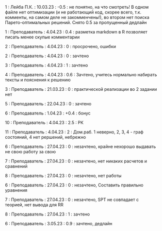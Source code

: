 1 : Лейба П.К. : 10.03.23 : -0.5 : не понятно, на что смотреть! В одном файле нет оптимизации (и не работающий код, скорее всего, т.к. комменты, на самом деле не закомменчены!), во втором нет поиска Парето-оптимальных решений. Снято 0.5 за пропущенный дедлайн

1 : Преподаватель : 4.04.23 : 0.4 : разметка markdown в R позволяет писать менее скупые комментарии

2 : Преподаватель : 4.04.23 : 0 : просрочено, ошибки

2 : Преподаватель : 4.04.23 : 0 : зачтено

3 : Преподаватель : 4.04.23 : 1 : зачтено

4 : Преподаватель : 4.04.23 : 0.6 : Зачтено, учитесь нормально набирать тексты и пояснения к решению

3 : Преподаватель : 21.03.23 : 0 : практической реализации во 2 задании нет

5 : Преподаватель : 22.04.23 : 0 : зачтено

6 : Преподаватель : 1.04.23 : +0.4 : бонус

10 : Преподаватель : 4.04.23 : 2.5 : РК

11 : Преподаватель : 4.04.23 : 2 : Дом.раб. 1 неверно, 2, 3, 4 - граф состояний, 4 нет рершений, небрежно

6 : Преподаватель : 27.04.23 : 0 : незачтено, крайне нехорошо выдавать не свою работу за свою

7 : Преподаватель : 27.04.23 : 0 : незачтено, нет никаких расчетов и сравнений

8 : Преподаватель : 27.04.23 : 0 : незачтено, нет работы

6 : Преподаватель : 27.04.23 : 0 : незачтено, Составить правильно уравнения

7 : Преподаватель : 27.04.23 : 0 : незачтено, SPT не совпадает с теорией, нет вывода для RR

8 : Преподаватель : 27.04.23 : 1 : зачтено

6 : Преподаватель : 3.05.23 : 0.9 : зачтено, дедлайн
